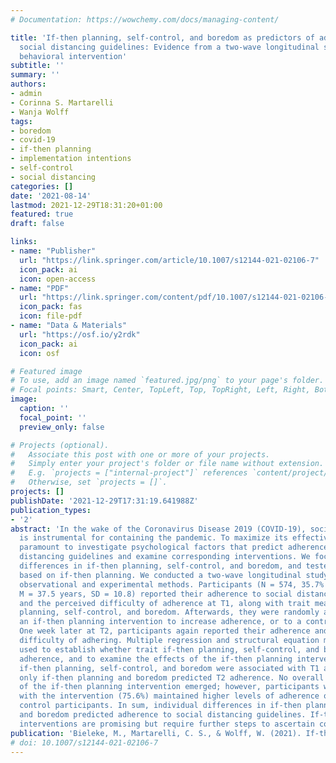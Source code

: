 ```yaml
---
# Documentation: https://wowchemy.com/docs/managing-content/

title: 'If-then planning, self-control, and boredom as predictors of adherence to
  social distancing guidelines: Evidence from a two-wave longitudinal study with a
  behavioral intervention'
subtitle: ''
summary: ''
authors:
- admin
- Corinna S. Martarelli
- Wanja Wolff
tags:
- boredom
- covid-19
- if-then planning
- implementation intentions
- self-control
- social distancing
categories: []
date: '2021-08-14'
lastmod: 2021-12-29T18:31:20+01:00
featured: true
draft: false

links:
- name: "Publisher"
  url: "https://link.springer.com/article/10.1007/s12144-021-02106-7"
  icon_pack: ai
  icon: open-access
- name: "PDF"
  url: "https://link.springer.com/content/pdf/10.1007/s12144-021-02106-7.pdf"
  icon_pack: fas
  icon: file-pdf
- name: "Data & Materials"
  url: "https://osf.io/y2rdk"
  icon_pack: ai
  icon: osf

# Featured image
# To use, add an image named `featured.jpg/png` to your page's folder.
# Focal points: Smart, Center, TopLeft, Top, TopRight, Left, Right, BottomLeft, Bottom, BottomRight.
image:
  caption: ''
  focal_point: ''
  preview_only: false

# Projects (optional).
#   Associate this post with one or more of your projects.
#   Simply enter your project's folder or file name without extension.
#   E.g. `projects = ["internal-project"]` references `content/project/deep-learning/index.md`.
#   Otherwise, set `projects = []`.
projects: []
publishDate: '2021-12-29T17:31:19.641988Z'
publication_types:
- '2'
abstract: 'In the wake of the Coronavirus Disease 2019 (COVID-19), social distancing
  is instrumental for containing the pandemic. To maximize its effectiveness, it is
  paramount to investigate psychological factors that predict adherence to social
  distancing guidelines and examine corresponding interventions. We focused on individual
  differences in if-then planning, self-control, and boredom, and tested an intervention
  based on if-then planning. We conducted a two-wave longitudinal study combining
  observational and experimental methods. Participants (N = 574, 35.7% female, age:
  M = 37.5 years, SD = 10.8) reported their adherence to social distancing guidelines
  and the perceived difficulty of adherence at T1, along with trait measures of if-then
  planning, self-control, and boredom. Afterwards, they were randomly assigned to
  an if-then planning intervention to increase adherence, or to a control intervention.
  One week later at T2, participants again reported their adherence and the perceived
  difficulty of adhering. Multiple regression and structural equation modeling were
  used to establish whether trait if-then planning, self-control, and boredom predicted
  adherence, and to examine the effects of the if-then planning intervention. Trait
  if-then planning, self-control, and boredom were associated with T1 adherence, while
  only if-then planning and boredom predicted T2 adherence. No overall treatment effect
  of the if-then planning intervention emerged; however, participants who complied
  with the intervention (75.6%) maintained higher levels of adherence over time than
  control participants. In sum, individual differences in if-then planning, self-control,
  and boredom predicted adherence to social distancing guidelines. If-then planning
  interventions are promising but require further steps to ascertain compliance.'
publication: 'Bieleke, M., Martarelli, C. S., & Wolff, W. (2021). If-then planning, self-control, and boredom as predictors of adherence to social distancing guidelines: Evidence from a two-wave longitudinal study with a behavioral intervention. Current Psychology. Advance online publication. https://doi.org/10.1007/s12144-021-02106-7'
# doi: 10.1007/s12144-021-02106-7
---
```

